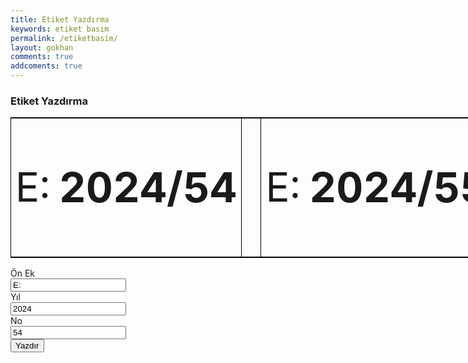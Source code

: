```yaml
---
title: Etiket Yazdırma
keywords: etiket basım
permalink: /etiketbasim/
layout: gokhan
comments: true
addcoments: true
---
```


<div class="card-header">
    <h3 class="card-title">Etiket Yazdırma</h3>
</div>
<form id="etiketbasimform" data-gtm-form-interact-id="0">
    <table style="width:573.8pt; margin-right:auto; margin-left:auto; border:0.75pt solid #000000; border-collapse:collapse;">
        <tbody>
            <tr style="height:104pt;">
                <td style="width:58.7pt; border-bottom:0.75pt solid #000000; padding-right:5.4pt; padding-left:5.03pt; vertical-align:middle;">
                    <p style="text-align:center; font-size:48pt;" id="ek1">E:</p>
                </td>
                <td style="width:196.1pt; border-right:0.75pt solid #000000; border-bottom:0.75pt solid #000000; padding-right:5.03pt; padding-left:5.4pt; vertical-align:middle;">
                    <p style="text-align:center; font-size:50pt;" id="rakam1"><strong>2024/54</strong></p>
                </td>
                <td style="width:1pt; border-right:0.75pt solid #000000; border-left:0.75pt solid #000000; border-bottom:0.75pt solid #000000; padding-right:5.03pt; padding-left:5.03pt; vertical-align:middle;">
                    <p style="text-align:center; font-size:48pt;">&nbsp;</p>
                </td>
                <td style="width:61.4pt; border-left:0.75pt solid #000000; border-bottom:0.75pt solid #000000; padding-right:5.4pt; padding-left:5.03pt; vertical-align:middle;">
                    <p style="text-align:center; font-size:48pt;" id="ek2">E:</p>
                </td>				
                <td style="width:201.85pt; border-bottom:0.75pt solid #000000; padding-right:5.03pt; padding-left:5.4pt; vertical-align:middle;">
                    <p style="text-align:center; font-size:50pt;" id="rakam2"><strong>2024/55</strong></p>
                </td>
            </tr>            
        </tbody>
    </table> 
    <div class="card-body">
    <div class="col-12">
            <div class="form-group row">
                <label class="col-sm-4 col-form-label">Ön Ek</label>
                <div class="col-sm-6">
                    <input type="text" class="form-control" id="etiketonek" value="E:" placeholder="E:">
                </div>
            </div>
    </div>
    <div class="col-12">
            <div class="form-group row">
                <label class="col-sm-4 col-form-label">Yıl</label>
                <div class="col-sm-6">
                    <input type="text" class="form-control" id="etiketyil" value="2024" placeholder="0">
                </div>
            </div>
    </div>
    <div class="col-12">
            <div class="form-group row">
                <label class="col-sm-4 col-form-label">No</label>
                <div class="col-sm-6">
                    <input type="text" class="form-control" id="etiketno" value="54" placeholder="0">
                </div>
            </div>
    </div>
    <div class="card-footer">
        <div id="liveAlertPlaceholder"></div>
        <input type="hidden" id= "opencount" value="0">
        <button type="button float-right" class="btn btn-outline-primary" id="etiketyazdir">Yazdır</button>
    </div>    
</form>
      
   
                    